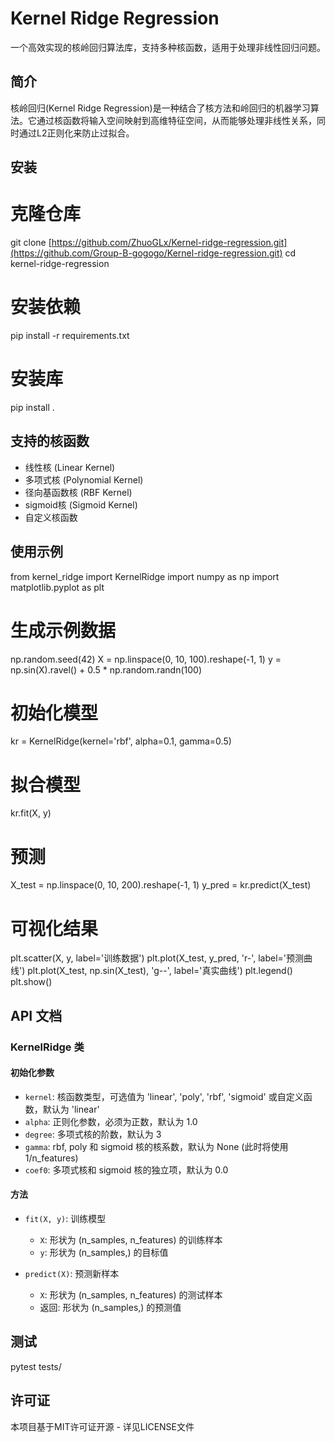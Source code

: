 # Kernel Ridge Regression

一个高效实现的核岭回归算法库，支持多种核函数，适用于处理非线性回归问题。

## 简介

核岭回归(Kernel Ridge Regression)是一种结合了核方法和岭回归的机器学习算法。它通过核函数将输入空间映射到高维特征空间，从而能够处理非线性关系，同时通过L2正则化来防止过拟合。

## 安装
# 克隆仓库
git clone [https://github.com/ZhuoGLx/Kernel-ridge-regression.git](https://github.com/Group-B-gogogo/Kernel-ridge-regression.git)
cd kernel-ridge-regression

# 安装依赖
pip install -r requirements.txt

# 安装库
pip install .
## 支持的核函数

- 线性核 (Linear Kernel)
- 多项式核 (Polynomial Kernel)
- 径向基函数核 (RBF Kernel)
-  sigmoid核 (Sigmoid Kernel)
- 自定义核函数

## 使用示例
from kernel_ridge import KernelRidge
import numpy as np
import matplotlib.pyplot as plt

# 生成示例数据
np.random.seed(42)
X = np.linspace(0, 10, 100).reshape(-1, 1)
y = np.sin(X).ravel() + 0.5 * np.random.randn(100)

# 初始化模型
kr = KernelRidge(kernel='rbf', alpha=0.1, gamma=0.5)

# 拟合模型
kr.fit(X, y)

# 预测
X_test = np.linspace(0, 10, 200).reshape(-1, 1)
y_pred = kr.predict(X_test)

# 可视化结果
plt.scatter(X, y, label='训练数据')
plt.plot(X_test, y_pred, 'r-', label='预测曲线')
plt.plot(X_test, np.sin(X_test), 'g--', label='真实曲线')
plt.legend()
plt.show()
## API 文档

### KernelRidge 类

#### 初始化参数

- `kernel`: 核函数类型，可选值为 'linear', 'poly', 'rbf', 'sigmoid' 或自定义函数，默认为 'linear'
- `alpha`: 正则化参数，必须为正数，默认为 1.0
- `degree`: 多项式核的阶数，默认为 3
- `gamma`: rbf, poly 和 sigmoid 核的核系数，默认为 None (此时将使用 1/n_features)
- `coef0`: 多项式核和 sigmoid 核的独立项，默认为 0.0

#### 方法

- `fit(X, y)`: 训练模型
  - `X`: 形状为 (n_samples, n_features) 的训练样本
  - `y`: 形状为 (n_samples,) 的目标值
  
- `predict(X)`: 预测新样本
  - `X`: 形状为 (n_samples, n_features) 的测试样本
  - 返回: 形状为 (n_samples,) 的预测值

## 测试
pytest tests/
## 许可证

本项目基于MIT许可证开源 - 详见LICENSE文件

